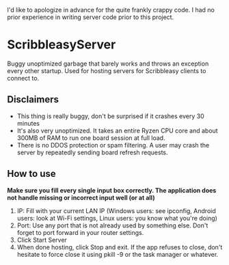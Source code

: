 I'd like to apologize in advance for the quite frankly crappy code. I had no prior experience in writing server code prior to this project.

# ScribbleasyServer
Buggy unoptimized garbage that barely works and throws an exception every other startup.
Used for hosting servers for Scribbleasy clients to connect to.

## Disclaimers
- This thing is really buggy, don't be surprised if it crashes every 30 minutes
- It's also very unoptimized. It takes an entire Ryzen CPU core and about 300MB of RAM to run one board session at full load.
- There is no DDOS protection or spam filtering. A user may crash the server by repeatedly sending board refresh requests.

## How to use
**Make sure you fill every single input box correctly. The application does not handle missing or incorrect input well (or at all)**
1. IP: Fill with your current LAN IP (Windows users: see ipconfig, Android users: look at Wi-Fi settings, Linux users: you know what you're doing)
2. Port: Use any port that is not already used by something else. Don't forget to port forward in your router settings.
3. Click Start Server
4. When done hosting, click Stop and exit. If the app refuses to close, don't hesitate to force close it using pkill -9 or the task manager or whatever.
